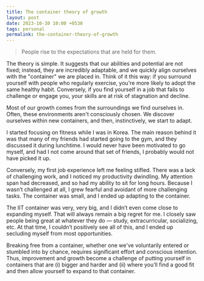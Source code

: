 ```yaml
---
title: The container theory of growth
layout: post
date: 2023-10-30 10:00 +0530
tags: personal
permalink: the-container-theory-of-growth
---
```

> People rise to the expectations that are held for them.

The theory is simple. It suggests that our abilities and potential are not fixed; instead, they are incredibly adaptable, and we quickly align ourselves with the "container" we are placed in. Think of it this way: if you surround yourself with people who regularly exercise, you're more likely to adopt the same healthy habit. Conversely, if you find yourself in a job that fails to challenge or engage you, your skills are at risk of stagnation and decline.

Most of our growth comes from the surroundings we find ourselves in. Often, these environments aren't consciously chosen. We discover ourselves within new containers, and then, instinctively, we start to adapt.

I started focusing on fitness while I was in Korea. The main reason behind it was that many of my friends had started going to the gym, and they discussed it during lunchtime. I would never have been motivated to go myself, and had I not come around that set of friends, I probably would not have picked it up.

Conversely, my first job experience left me feeling stifled. There was a lack of challenging work, and I noticed my productivity dwindling. My attention span had decreased, and so had my ability to sit for long hours. Because I wasn’t challenged at all, I grew fearful and avoidant of more challenging tasks. The container was small, and I ended up adapting to the container. 

The IIT container was very, very big, and I didn’t even come close to expanding myself. That will always remain a big regret for me. I closely saw people being great at whatever they do — study, extracurricular, socializing, etc. At that time, I couldn’t positively see all of this, and I ended up secluding myself from most opportunities. 

Breaking free from a container, whether one we've voluntarily entered or stumbled into by chance, requires significant effort and conscious intention. Thus, improvement and growth become a challenge of putting yourself in containers that are (i) bigger and harder and (ii) where you’ll find a good fit and then allow yourself to expand to that container.